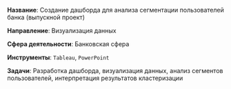 **Название**:
Создание дашборда для анализа сегментации пользователей банка (выпускной проект)

**Направление**:
Визуализация данных

**Сфера деятельности**:
Банковская сфера

**Инструменты**:
`Tableau`, `PowerPoint`

**Задачи**:
Разработка дашборда, визуализация данных, анализ сегментов пользователей, интерпретация результатов кластеризации
